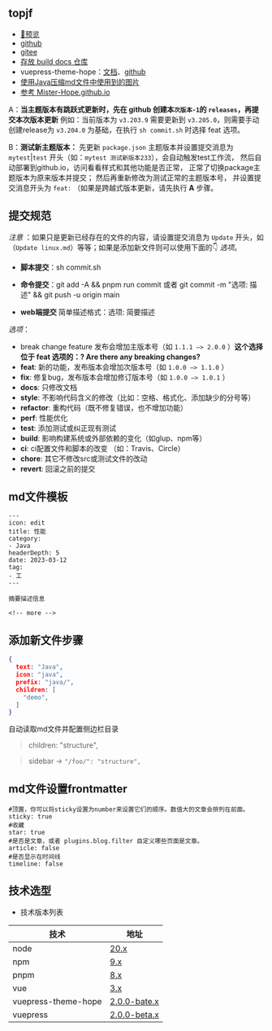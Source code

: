 ## topjf

- [🚀预览](https://topjf.github.io/)
- [github](https://github.com/topjf/topjf)
- [gitee](https://gitee.com/topjf/topjf)
- [存放 build docs 仓库](https://github.com/topjf/topjf.github.io)
- vuepress-theme-hope：[文档](https://theme-hope.vuejs.press/zh/)、[github](https://github.com/vuepress-theme-hope/vuepress-theme-hope)
- [使用Java压缩md文件中使用到的图片](https://gitee.com/cps007/markdown-img)
- [参考 Mister-Hope.github.io](https://github.com/Mister-Hope/Mister-Hope.github.io)

<!-- #region recent-home -->

A：**当主题版本有跳跃式更新时，先在 github 创建本`次版本-1`的 
`releases`，再提交本次版本更新**
例如：当前版本为 `v3.203.9` 需要更新到 `v3.205.0`，则需要手动创建release为 `v3.204.0` 为基础，在执行 `sh commit.sh` 时选择 feat 选项。


B：**测试新主题版本：** 先更新 `package.json` 主题版本并设置提交消息为 `mytest`|`test` 开头（如：`mytest 测试新版本233`），会自动触发test工作流，
然后自动部署到github.io，访问看看样式和其他功能是否正常，
正常了切换package主题版本为原来版本并提交；
然后再重新修改为测试正常的主题版本号，
并设置提交消息开头为 `feat:`
（如果是跨越式版本更新，请先执行 **A** 步骤。


## 提交规范

*注意* ：如果只是更新已经存在的文件的内容，请设置提交消息为 `Update` 开头，如（`Update linux.md`）等等；如果是添加新文件则可以使用下面的👇 *选项*。

- **脚本提交**：sh commit.sh

- **命令提交**：git add -A  && pnpm run commit 或者 git commit -m "选项: 描述" && git push -u origin main

- **web端提交** 简单描述格式：选项: 简要描述

*选项*：

- break change feature 发布会增加主版本号（如 `1.1.1 –> 2.0.0` ）**这个选择位于 feat 选项的：? Are there any breaking changes?**
- **feat**: 新的功能，发布版本会增加次版本号（如 `1.0.0 –> 1.1.0` ）
- **fix**: 修复bug，发布版本会增加修订版本号（如 `1.0.0 –> 1.0.1` ）
- **docs**: 只修改文档
- **style**: 不影响代码含义的修改（比如：空格、格式化、添加缺少的分号等）
- **refactor**: 重构代码（既不修复错误，也不增加功能）
- **perf**: 性能优化
- **test**: 添加测试或纠正现有测试
- **build**: 影响构建系统或外部依赖的变化（如glup、npm等）
- **ci**: ci配置文件和脚本的改变 （如：Travis、Circle）
- **chore**: 其它不修改src或测试文件的改动
- **revert**: 回滚之前的提交

## md文件模板

```
---
icon: edit
title: 性能
category: 
- Java
headerDepth: 5
date: 2023-03-12
tag:
- 工
---

摘要描述信息

<!-- more -->

```


## 添加新文件步骤

```json
{
  text: "Java",
  icon: "java",
  prefix: "java/",
  children: [
    "demo",
  ]
}
```

自动读取md文件并配置侧边栏目录

> children: "structure",

> sidebar -> `"/foo/": "structure",`

## md文件设置frontmatter

```text
#顶置，你可以将sticky设置为number来设置它们的顺序。数值大的文章会排列在前面。
sticky: true
#收藏
star: true
#是否是文章，或者 plugins.blog.filter 自定义哪些页面是文章。
article: false
#是否显示在时间线
timeline: false
```

## 技术选型

- 技术版本列表

| 技术                  | 地址                                                                                   |
|---------------------|--------------------------------------------------------------------------------------|
| node                | <a href="https://www.npmjs.com/package/node" target="_blank">20.x</a>                |
| npm                 | <a href="https://www.npmjs.com/package/npm" target="_blank">9.x</a>                  |
| pnpm                | <a href="https://www.npmjs.com/package/pnpm" target="_blank">8.x</a>                 |
| vue                 | <a href="https://www.npmjs.com/package/vue" target="_blank">3.x</a>                 |
| vuepress-theme-hope | <a href="https://www.npmjs.com/package/vuepress-theme-hope" target="_blank">2.0.0-bate.x</a> |
| vuepress            | <a href="https://www.npmjs.com/package/vuepress" target="_blank">2.0.0-beta.x</a>            |

<!-- #endregion recent-home -->
